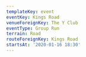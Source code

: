 ```yaml
---
templateKey: event
eventKey: Kings Road
venueForeignKey: The Y Club
eventType: Group Run
terrain: Road
routeForeignKey: Kings Road
startsAt: '2020-01-16 18:30'
---
```

